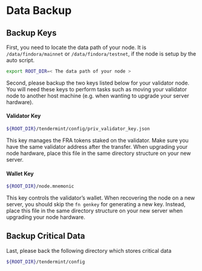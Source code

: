 # Data Backup

## Backup Keys[​](https://wiki.findora.org/docs/validators/node-backup#backup-keys) <a href="#backup-keys" id="backup-keys"></a>

First, you need to locate the data path of your node. It is `/data/findora/mainnet` or `/data/findora/testnet`, if the node is setup by the auto script.

```bash
export ROOT_DIR=< The data path of your node >
```

Second, please backup the two keys listed below for your validator node. You will need these keys to perform tasks such as moving your validator node to another host machine (e.g. when wanting to upgrade your server hardware).

#### Validator Key

```bash
${ROOT_DIR}/tendermint/config/priv_validator_key.json
```

This key manages the FRA tokens staked on the validator. Make sure you have the same validator address after the transfer. When upgrading your node hardware, place this file in the same directory structure on your new server.

#### Wallet Key

```bash
${ROOT_DIR}/node.mnemonic
```

This key controls the validator’s wallet. When recovering the node on a new server, you should skip the `fn genkey` for generating a new key. Instead, place this file in the same directory structure on your new server when upgrading your node hardware.

## Backup Critical Data[​](https://wiki.findora.org/docs/validators/node-backup#backup-critical-data) <a href="#backup-critical-data" id="backup-critical-data"></a>

Last, please back the following directory which stores critical data

```bash
${ROOT_DIR}/tendermint/config
```
